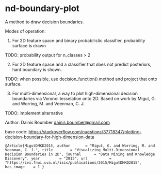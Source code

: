 # nd-boundary-plot
A method to draw decision boundaries.

Modes of operation:

1) For 2D feature space and binary probabilistic classifier, probability surface is drawn

TODO: probability output for n_classes > 2

2) For 2D feature space and a classifier that does not predict posteriors, hard boundary is shown.

TODO: when possible, use decision_function() method and project that onto surface.

3) For multi-dimensional, a way to plot high-dimensional decision boundaries via Voronoi tesselation onto 2D. 
Based on work by Migut, G. and Worring, M. and Veenman, C. J.

TODO: implement alternative

Author: Dainis Boumber dainis.boumber@gmail.com

base code: https://stackoverflow.com/questions/37718347/plotting-decision-boundary-for-high-dimension-data

``
@Article{MigutDMKD2015,
  author       = "Migut, G. and Worring, M. and Veenman, C. J.",
  title        = "Visualizing Multi-Dimensional Decision Boundaries in 2D",
  journal      = "Data Mining and Knowledge Discovery",
  year         = "2015",
  url          = "https://ivi.fnwi.uva.nl/isis/publications/2015/MigutDMKD2015",
  has_image    = 1
}
``
